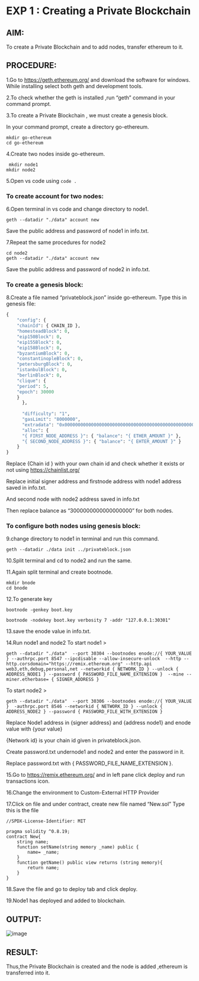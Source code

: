 # EXP 1 : Creating a Private Blockchain


## AIM:
To create a Private Blockchain and to add nodes, transfer ethereum to it.

## PROCEDURE: 
1.Go to https://geth.ethereum.org/ and download the software for windows. While installing select both geth and development tools.

2.To check whether the geth is installed ,run “geth” command in your command prompt.

3.To create a Private Blockchain , we must create a genesis block.

In your command prompt, create a directory go-ethereum.
```
mkdir go-ethereum
cd go-ethereum
```
4.Create two nodes inside go-ethereum.
```
 mkdir node1
mkdir node2
```
5.Open vs code using ```code .```

### To create account for two nodes:
6.Open terminal in vs code and change directory to node1.
```cd node1
geth --datadir "./data" account new
```
Save the public address and password of node1 in info.txt.

7.Repeat the same procedures for node2
```cd ..
cd node2
geth --datadir "./data" account new
```
Save the public address and password of node2 in info.txt.

### To create a genesis block:
8.Create a file named “privateblock.json” inside go-ethereum.
Type this in genesis file:
```py
{
    "config": {
    "chainId": { CHAIN_ID },
    "homesteadBlock": 0,
    "eip150Block": 0,
    "eip155Block": 0,
    "eip158Block": 0,
    "byzantiumBlock": 0,
    "constantinopleBlock": 0,
    "petersburgBlock": 0,
    "istanbulBlock": 0,
    "berlinBlock": 0,
    "clique": {
    "period": 5,
    "epoch": 30000
    }
      },
    
      "difficulty": "1",
      "gasLimit": "8000000",
      "extradata": "0x0000000000000000000000000000000000000000000000000000000000000000{ INITIAL_SIGNER_ADDRESS }0000000000000000000000000000000000000000000000000000000000000000000000000000000000000000000000000000000000000000000000000000000000",
      "alloc": {
      "{ FIRST_NODE_ADDRESS }": { "balance": "{ ETHER_AMOUNT }" },
      "{ SECOND_NODE_ADDRESS }": { "balance": "{ EHTER_AMOUNT }" }
    }
}   
```

Replace {Chain id } with your own chain id and check whether it exists or not using https://chainlist.org/ 

Replace initial signer address and firstnode address with node1 address saved in info.txt.

And second node with node2 address saved in info.txt

Then replace balance as “3000000000000000000” for both nodes.


### To configure both nodes using genesis block:
9.change directory to node1 in terminal and run this command.
 ```
 geth --datadir ./data init ../privateblock.json

 ```
10.Split terminal and cd to node2 and run the same.

11.Again split terminal and create bootnode.
```
mkdir bnode
cd bnode
```
12.To generate key
```
bootnode -genkey boot.key
```
```
bootnode -nodekey boot.key verbosity 7 -addr "127.0.0.1:30301"
```
13.save the enode value in info.txt.

14.Run node1 and node2
To start node1 > 
```
geth --datadir "./data"  --port 30304 --bootnodes enode://{ YOUR_VALUE } --authrpc.port 8547 --ipcdisable --allow-insecure-unlock  --http --http.corsdomain="https://remix.ethereum.org" --http.api web3,eth,debug,personal,net --networkid { NETWORK_ID } --unlock { ADDRESS_NODE1 } --password { PASSWORD_FILE_NAME_EXTENSION }  --mine --miner.etherbase= { SIGNER_ADDRESS }
```

To start node2 >
```
geth --datadir "./data"  --port 30306 --bootnodes enode://{ YOUR_VALUE }  -authrpc.port 8546 --networkid { NETWORK_ID } --unlock { ADDRESS_NODE2 } --password { PASSWORD_FILE_WITH_EXTENSION }
```
Replace Node1 address in {signer address} and {address node1} and enode value with {your value}

{Network id} is your chain id given in privateblock.json.

Create password.txt undernode1 and node2 and enter the password in it.

Replace password.txt with { PASSWORD_FILE_NAME_EXTENSION }.

15.Go to https://remix.ethereum.org/  and in left pane click deploy and run transactions icon.

16.Change the environment to Custom-External HTTP Provider 

17.Click on file and under contract, create new file named “New.sol”
Type this is the file
```solidity
//SPDX-License-Identifier: MIT

pragma solidity ^0.8.19;
contract New{
    string name;
    function setName(string memory _name) public {
        name= _name;
    }
    function getName() public view returns (string memory){
        return name;
    } 
}
```

18.Save the file and go to deploy tab and click deploy.

19.Node1 has deployed and added to blockchain.

## OUTPUT:

![image](https://github.com/sathishramachandhiran/Private_Blockchain/assets/120574768/7b6442f8-c75b-42cb-913d-f55586ad0d7e)
 

## RESULT:

Thus,the Private Blockchain is created and the node is added ,ethereum is transferred into it.
